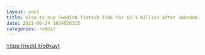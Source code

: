 ```yaml
--- 
layout: post 
title: Visa to buy Swedish fintech Tink for $2.1 billion after abandoning Plaid takeover 
date: 2021-06-24 1624526315 
categories: reddit 
--- 
```

https://redd.it/o6xayt